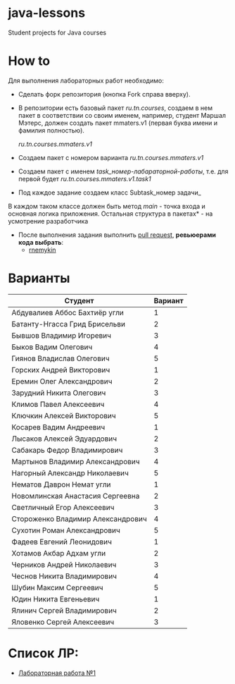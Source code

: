 # java-lessons
Student projects for Java courses

# How to

Для выполнения лабораторных работ необходимо:
- Сделать форк репозитория (кнопка Fork справа вверху).
- В репозитории есть базовый пакет *ru.tn.courses*, создаем в нем пакет в соответствии со своим именем,
например, студент Маршал Мэтерс, должен создать пакет mmaters.v1 (первая буква имени и фамилия полностью).

    *ru.tn.courses.mmaters.v1*

- Cоздаем пакет с номером варианта
  *ru.tn.courses.mmaters.v1*
- Создаем пакет c именем *task_номер-лабараторной-работы*, т.е. для первой будет
  *ru.tn.courses.mmaters.v1.task1*
- Под каждое задание создаем класс Subtask_номер задачи_
        
В каждом таком классе должен быть метод *main* - точка входа и основная логика приложения.
Остальная структура в пакетах* - на усмотрение разработчика
- После выполнения задания выполнить [pull request](https://github.com/0x100/java-lessons/compare), **ревьюерами кода выбрать**:
    - [rnemykin](https://github.com/rnemykin)

# Варианты
| Студент | Вариант |
| ------ | ------ |
|Абдувалиев Аббос Бахтиёр угли          | 1 |
|Батанту-Нгасса Грид Брисельви          | 2 |
|Бывшов Владимир Игоревич               | 3 |
|Быков Вадим Олегович                   | 4 |
|Гиянов Владислав Олегович              | 5 |
|Горских Андрей Викторович              | 1 |
|Еремин Олег Александрович              | 2 |
|Зарудний Никита Олегович               | 3 |         
|Климов Павел Алексеевич                | 4 |
|Ключкин Алексей Викторович             | 5 |
|Косарев Вадим Андреевич                | 1 |
|Лысаков Алексей Эдуардович             | 2 |
|Сабакарь Федор Владимирович            | 3 |
|Мартынов Владимир Александрович        | 4 |
|Нагорный Александр Николаевич          | 5 |
|Нематов Даврон Немат угли              | 1 |
|Новомлинская Анастасия Сергеевна       | 2 |
|Светличный Егор Алексеевич             | 3 |
|Стороженко Владимир Александрович      | 4 |
|Сухотин Роман Александрович            | 5 |
|Фадеев Евгений Леонидович              | 1 |
|Хотамов Акбар Адхам угли               | 2 |
|Черников Андрей Николаевич             | 3 |
|Чеснов Никита Владимирович             | 4 |
|Шубин Максим Сергеевич                 | 5 |
|Юдин Никита Евгеньевич                 | 1 |
|Ялинич Сергей Владимирович             | 2 |
|Яловенко Сергей Алексеевич             | 3 |


# Список ЛР:
- [Лабораторная работа №1](https://github.com/0x100/java-lessons/wiki/task1)
